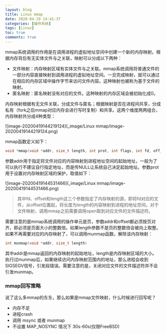 ```yaml
---
layout: blog
title: Linux mmap
date: 2020-04-19 14:41:37
categories: [操作系统]
tags: [Linux]
toc: true
comments: true
---
```


mmap系统调用的作用是在调用进程的虚拟地址空间中创建一个新的内存映射。根据内存背后有无实体文件与之关联，映射可以分成以下两种：

- 文件映射：内存映射区域有实体文件与之关联。mmap系统调用将普通文件的一部分内容直接映射到调用进程的虚拟地址空间。一旦完成映射，就可以通过在相应的内存区域中操作字节来访问文件内容。这种映射也被称为基于文件的映射。
- 匿名映射：匿名映射没有对应的文件。这种映射的内存区域会被初始化成0。

内存映射根据有无文件关联，分成文件与匿名；根据映射是否在进程间共享，分成私有（fork之后mmap对应内存会进行写时复制）和共享。这两个维度两两组合，内存映射共分成4种类型：

![image-20200419144219124](_image/Linux mmap/image-20200419144219124.png)

mmap函数定义如下：

```c
void *mmap(void *addr, size_t length, int prot, int flags, int fd, off_t offset)
```

参数addr用于指定将文件对应的内容映射到进程地址空间的起始地址，一般为了可以执行不建议自行指定地址，而是传NULL让系统自己决定起始地址。参数prot用于设置对内存映射区域的保护，取值如下：

![image-20200419144531466](_image/Linux mmap/image-20200419144531466.png)

> 其中fd、offset和length这三个参数指定了内存映射的源，即将fd对应的文件，从offset位置起，将长度为length的内容映射到进程的地址空间。对于文件映射，调用mmap之前需要调用open取到对应文件的文件描述符。

需要注意的是mmap系统调用的操作单元是页，参数addr和offset都必须按页对齐，即必须是页面大小的整数倍。如果length参数不是页的整数倍会被向上取整。如果不再需要对应的内存映射了，可以调用munmap函数，解除该内存映射：

```c
int munmap(void *addr, size_t length)
```

其中addr是mmap返回的内存映射的起始地址，length是内存映射区域的大小。执行过munmap后，如果继续访问内存映射范围内的地址，那么进程会收到SIGSEGV信号，引发段错误。需要注意的是，关闭对应文件的文件描述符并不会引发munmap。

### mmap回写策略

说了这么多mmap的东东，那么如果是mmap文件映射，什么时候进行回写呢？

- 内存不足
- 进程crash
- 调用 msync 或者 munmap
- 不设置 MAP_NOSYNC 情况下 30s-60s(仅限FreeBSD)

